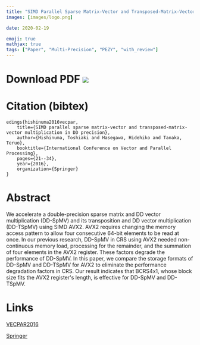```yaml
---
title: "SIMD Parallel Sparse Matrix-Vector and Transposed-Matrix-Vector Multiplication in DD Precision"
images: [images/logo.png]

date: 2020-02-19

emoji: true
mathjax: true
tags: ["Paper", "Multi-Precision", "PEZY", "with_review"]
---
```


# Download PDF [![](https://storage.googleapis.com/numa_blog/etc/icon_pdf.png)][1] 
[1]: https://storage.googleapis.com/numa_blog/publications/VECPAR_2016.pdf

# Citation (bibtex)

```
edings{hishinuma2016vecpar,
	title={SIMD parallel sparse matrix-vector and transposed-matrix-vector multiplication in DD precision},
	author={Hishinuma, Toshiaki and Hasegawa, Hidehiko and Tanaka, Teruo},
	booktitle={International Conference on Vector and Parallel Processing},
	pages={21--34},
	year={2016},
	organization={Springer}
}
```

# Abstract

We accelerate a double-precision sparse matrix and DD vector multiplication (DD-SpMV) and its transposition and DD vector multiplication (DD-TSpMV) using SIMD AVX2.
AVX2 requires changing the memory access pattern to allow four consecutive 64-bit elements to be read at once.
In our previous research, DD-SpMV in CRS using AVX2 needed non-continuous memory load, processing for the remainder, and the summation of four elements in the AVX2 register. These factors degrade the performance of DD-SpMV.
In this paper, we compare the storage formats of DD-SpMV and DD-TSpMV for AVX2 to eliminate the performance degradation factors in CRS.
Our result indicates that BCRS4x1, whose block size fits the AVX2 register's length, is effective for DD-SpMV and DD-TSpMV.

# Links

[VECPAR2016](http://vecpar.fe.up.pt/2016/)

[Springer](https://link.springer.com/chapter/10.1007/978-3-319-61982-8_4)
